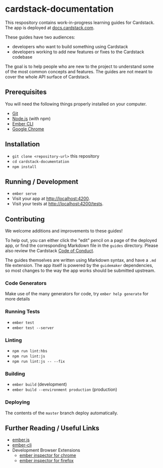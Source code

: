 # cardstack-documentation

This respository contains work-in-progress learning guides for Cardstack.
The app is deployed at [docs.cardstack.com](https://docs.cardstack.com/release/).

These guides have two audiences:

- developers who want to build something using Cardstack
- developers working to add new features or fixes to the Cardstack codebase

The goal is to help people who are new to the project to understand some of the most common concepts and features. The guides are not meant to cover the whole API surface of Cardstack.

## Prerequisites

You will need the following things properly installed on your computer.

* [Git](https://git-scm.com/)
* [Node.js](https://nodejs.org/) (with npm)
* [Ember CLI](https://ember-cli.com/)
* [Google Chrome](https://google.com/chrome/)

## Installation

* `git clone <repository-url>` this repository
* `cd cardstack-documentation`
* `npm install`

## Running / Development

* `ember serve`
* Visit your app at [http://localhost:4200](http://localhost:4200).
* Visit your tests at [http://localhost:4200/tests](http://localhost:4200/tests).

## Contributing

We welcome additions and improvements to these guides!

To help out, you can either click the "edit" pencil on a page of the deployed app, or find the corresponding Markdown file in the `guides` directory.
Please also review the Cardstack [Code of Conduct](https://github.com/cardstack/cardstack/blob/master/CODE_OF_CONDUCT.md).

The guides themselves are written using Markdown syntax, and have a `.md` file extension. The app itself is powered by the `guidemaker` dependencies, so most changes to the way the app works should be submitted upstream.

### Code Generators

Make use of the many generators for code, try `ember help generate` for more details

### Running Tests

* `ember test`
* `ember test --server`

### Linting

* `npm run lint:hbs`
* `npm run lint:js`
* `npm run lint:js -- --fix`

### Building

* `ember build` (development)
* `ember build --environment production` (production)

### Deploying

The contents of the `master` branch deploy automatically.

## Further Reading / Useful Links

* [ember.js](https://emberjs.com/)
* [ember-cli](https://ember-cli.com/)
* Development Browser Extensions
  * [ember inspector for chrome](https://chrome.google.com/webstore/detail/ember-inspector/bmdblncegkenkacieihfhpjfppoconhi)
  * [ember inspector for firefox](https://addons.mozilla.org/en-US/firefox/addon/ember-inspector/)
